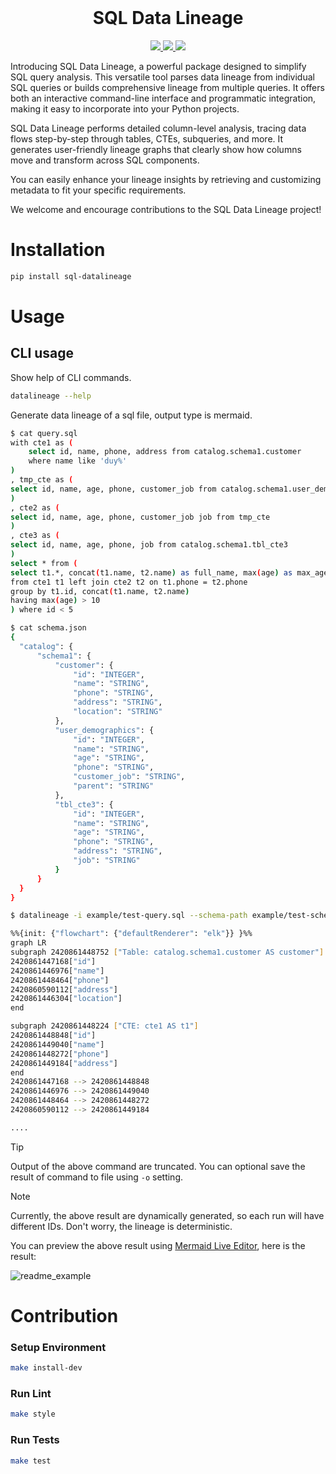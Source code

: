 <div align="center">
<br>
<h1>SQL Data Lineage</h1>
<p>
  <a href="https://github.com/viplazylmht/sql-datalineage/actions/workflows/python-package.yml">
    <img src="https://img.shields.io/github/actions/workflow/status/viplazylmht/sql-datalineage/python-package.yml">
  </a>
  <a href="https://github.com/viplazylmht/sql-datalineage/actions/workflows/python-publish.yml">
    <img src="https://img.shields.io/github/actions/workflow/status/viplazylmht/sql-datalineage/python-publish.yml?label=publish">
  </a>
  <a href="https://pypi.org/project/sql-datalineage">
    <img src="https://img.shields.io/pypi/v/sql-datalineage?color=cyan">
  </a>
</p>
</div>

Introducing SQL Data Lineage, a powerful package designed to simplify SQL query analysis. This versatile tool parses data lineage from individual SQL queries or builds comprehensive lineage from multiple queries. It offers both an interactive command-line interface and programmatic integration, making it easy to incorporate into your Python projects.

SQL Data Lineage performs detailed column-level analysis, tracing data flows step-by-step through tables, CTEs, subqueries, and more. It generates user-friendly lineage graphs that clearly show how columns move and transform across SQL components.

You can easily enhance your lineage insights by retrieving and customizing metadata to fit your specific requirements.

We welcome and encourage contributions to the SQL Data Lineage project!


# Installation
```bash
pip install sql-datalineage
```

# Usage

## CLI usage

Show help of CLI commands.
```bash
datalineage --help
```

Generate data lineage of a sql file, output type is mermaid.
```bash
$ cat query.sql
with cte1 as (
    select id, name, phone, address from catalog.schema1.customer
    where name like 'duy%'
)
, tmp_cte as (
select id, name, age, phone, customer_job from catalog.schema1.user_demographics
)
, cte2 as (
select id, name, age, phone, customer_job job from tmp_cte
)
, cte3 as (
select id, name, age, phone, job from catalog.schema1.tbl_cte3
)
select * from (
select t1.*, concat(t1.name, t2.name) as full_name, max(age) as max_age, (SELECT MAX(id) AS max_id FROM catalog.schema1.customer) as maxid
from cte1 t1 left join cte2 t2 on t1.phone = t2.phone
group by t1.id, concat(t1.name, t2.name)
having max(age) > 10
) where id < 5

$ cat schema.json
{
  "catalog": {
      "schema1": {
          "customer": {
              "id": "INTEGER",
              "name": "STRING",
              "phone": "STRING",
              "address": "STRING",
              "location": "STRING"
          },
          "user_demographics": {
              "id": "INTEGER",
              "name": "STRING",
              "age": "STRING",
              "phone": "STRING",
              "customer_job": "STRING",
              "parent": "STRING"
          },
          "tbl_cte3": {
              "id": "INTEGER",
              "name": "STRING",
              "age": "STRING",
              "phone": "STRING",
              "address": "STRING",
              "job": "STRING"
          }
      }
  }
}

$ datalineage -i example/test-query.sql --schema-path example/test-schema.json -r mermaid

%%{init: {"flowchart": {"defaultRenderer": "elk"}} }%%
graph LR
subgraph 2420861448752 ["Table: catalog.schema1.customer AS customer"]
2420861447168["id"]
2420861446976["name"]
2420861448464["phone"]
2420860590112["address"]
2420861446304["location"]
end

subgraph 2420861448224 ["CTE: cte1 AS t1"]
2420861448848["id"]
2420861449040["name"]
2420861448272["phone"]
2420861449184["address"]
end
2420861447168 --> 2420861448848
2420861446976 --> 2420861449040
2420861448464 --> 2420861448272
2420860590112 --> 2420861449184

....
```

> [!TIP]
> Output of the above command are truncated. You can
> optional save the result of command to file using
> `-o` setting.

> [!NOTE]
> Currently, the above result are dynamically generated,
> so each run will have different IDs. Don't worry, the
> lineage is deterministic.


You can preview the above result using [Mermaid Live Editor](https://mermaid.live/view#pako:eNqdV1Fv2zYQ_iuCgAAdkDoUJVKUHwYEWd_WDWjyMKwqBFqibW2ypErU1sDwf--RslLzQgfD_GSRH8m77767I49h2VUqXIc3N8e6rfU6OObhtun-Lfdy0Hlovyu1lVOjP6m2UoMazGgequbvPDydgtPNTd7uBtnvg18_5e04beYPmlAieJQkImU0-JyHT3LTqHVQSi2bbrcay706yGhVTqPuDmoI7h-D5X8efsnblw3SiAtYX1fuMM9SDsOtPCh3QiQ8gYl-37WXM4RlJIoozMiqGtQ4ou1iYlY1HRhYd62dBIfz1usTpYnx6eHpA3ikVWSs1xGyQyQ-uzOSEL_dNKUeu82SSCTIbmuaQ1Hw_v3PgXM4IssFGDMQaWgHMAdxh3YAq67Qk0T8jZBPoxqKSh06u6wuR8Peq0FEQUITH5mM-snMeGTUIXd4PKbCTzJPY7Ni0WDxV7dBS1Ornl4OqtVv6yOLU_6iD33oC9CIlcj8Fx0sBPG5xq2MX7sGxFOfa2lmHUCuxcwuID7XXBEZit0IG8sQ2UgCYCMi3QWYoxH7LsAYjYLwA7DYfkVlKXGSkFqGqUtKzLzFIxNE-HUjmF831AbJpxtu89nPqWHQddgYhKKMOAXTULQxgHEUdgSgL2FbGERx5YmfU0ZNlv__Yp2JNLH8uXzDMKE-McOEEN58zIC4-EqxhlXcltb_VKwZiYXVyaNqVAkd7rGUjRwCAH6d1PDs7kxSW2oP8ltx9uEyoPN8ob71nwH08f6PdwsLq7r6CeBfgGj4BQ4e0XMZiwXgLSJECGv32dB1UHwtCMr5mT4s7zM_iG7CCSEZ98qYRYImV3ojI8y22u3UNIUnZeYUM5R50sYGEeY8bM5dCtUDcAg1SwTgTmMzXeoCcHYR9U5nB-spcm6J6MPvvz3cP73T0cq4eQvVxP7xRHZe95alrwCQ128DgMdLacHhwKfvbAtFRQuVAAcwpwCqETG9UlZFxi_Tpegm3U-6cCVBCff0Yxal1FtXWcRiv_CSNPZfyhiD3IivCY_BlYdT4RWeXTnX8WvCMzJzg2EcQhmEZAOuoUxCAHbZyqzMkHTjy2Zow_8DsLiLBHEBOHuMsgvtYHtDeBtCSTrIuoKb_TFvA7iva6jgar66l88bNfRTCxf4vD0BWE66e3xuy3Cth0ndhkM37fbLx9RXUqtfagk6OSyDvWz_7Dr43MpmfAF9qGrdDS-DTSfhwRCuj6F-7s0jY1ePGo4ru3Zb78z4NDQwvNe6H9d3d2Z6tav1ftqsyu5wN9aVeYXs_8n4HadcSBoruCBIFsdVuYHauaVJtK1SElEJT5HbUNnzP84vGvuwOX0HCJN90Q), here is the result:

![readme_example](https://raw.github.com/viplazylmht/sql-datalineage/master/docs/readme_example.svg)



# Contribution

### Setup Environment
```bash
make install-dev
```

### Run Lint
```bash
make style
```

### Run Tests
```bash
make test
```
